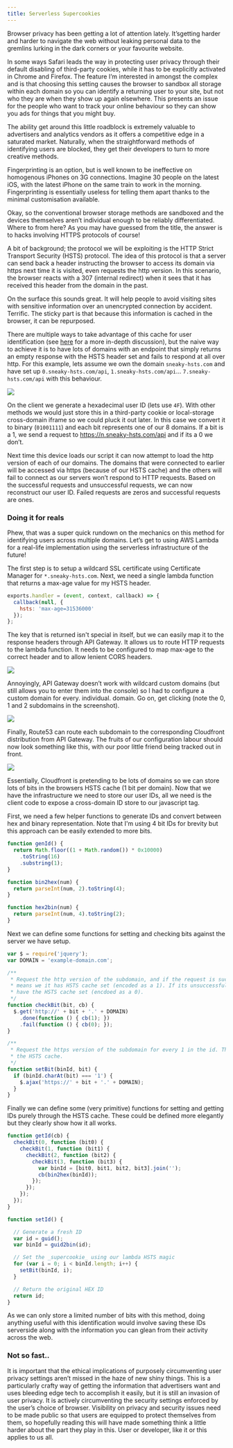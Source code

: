 ```yaml
---
title: Serverless Supercookies
---
```


Browser privacy has been getting a lot of attention lately. It’sgetting
harder and harder to navigate the web without leaking personal data to
the gremlins lurking in the dark corners or your favourite website.

In some ways Safari leads the way in protecting user privacy through their
default disabling of third-party cookies, while it has to be explicitly
activated in Chrome and Firefox. The feature I’m interested in amongst
the complex and is that choosing this setting causes the browser to
sandbox all storage within each domain so you can identify a returning
user to your site, but not who they are when they show up again elsewhere.
This presents an issue for the people who want to track your online
behaviour so they can show you ads for things that you might buy.

The ability get around this little roadblock is extremely valuable to
advertisers and analytics vendors as it offers a competitive edge in
a saturated market. Naturally, when the straightforward methods of
identifying users are blocked, they get their developers to turn to more
creative methods.

Fingerprinting is an option, but is well known to be ineffective on
homogenous iPhones on 3G connections. Imagine 30 people on the latest iOS,
with the latest iPhone on the same train to work in the morning.
Fingerprinting is essentially useless for telling them apart thanks
to the minimal customisation available.

Okay, so the conventional browser storage methods are sandboxed and the
devices themselves aren’t individual enough to be reliably differentiated.
Where to from here? As you may have guessed from the title, the answer is
to hacks involving HTTPS protocols of course!

A bit of background; the protocol we will be exploiting is the HTTP Strict
Transport Security (HSTS) protocol. The idea of this protocol is that a server
can send back a header instructing the browser to access its domain via https
next time it is visited, even requests the http version. In this scenario, the
browser reacts with a 307 (internal redirect) when it sees that it has
received this header from the domain in the past.

On the surface this sounds great. It will help people to avoid visiting sites
with sensitive information over an unencrypted connection by accident. Terrific.
The sticky part is that because this information is cached in the browser, it
can be repurposed.

There are multiple ways to take advantage of this cache for user identification
(see [here](http://www.radicalresearch.co.uk/lab/hstssupercookies/) for a more
in-depth discussion), but the naive way to achieve it is to have lots of domains
with an endpoint that simply returns an empty response with the HSTS header
set and fails to respond at all over http. For this example, lets assume we own 
the domain `sneaky-hsts.com` and have set up `0.sneaky-hsts.com/api`,
`1.sneaky-hsts.com/api`... `7.sneaky-hsts.com/api` with this behaviour.

![](/images/architecture.png)

On the client we generate a hexadecimal user ID (lets use `4F`). With other methods
we would just store this in a third-party cookie or local-storage cross-domain
iframe so we could pluck it out later. In this case we convert it to binary
(`01001111`) and each bit represents one of our 8 domains. If a bit is a 1, we
send a request to https://n.sneaky-hsts.com/api and if its a 0 we don’t.

Next time this device loads our script it can now attempt to load the http version
of each of our domains. The domains that were connected to earlier will be
accessed via https (because of our HSTS cache) and the others will fail to connect
as our servers won’t respond to HTTP requests. Based on the successful requests
and unsuccessful requests, we can now reconstruct our user ID. Failed requests
are zeros and successful requests are ones.

### Doing it for reals

Phew, that was a super quick rundown on the mechanics on this method for
identifying users across multiple domains. Let’s get to using AWS Lambda
for a real-life implementation using the serverless infrastructure of
the future!

The first step is to setup a wildcard SSL certificate using Certificate
Manager for `*.sneaky-hsts.com`. Next, we need a single lambda function
that returns a max-age value for my HSTS header.

```js
exports.handler = (event, context, callback) => {
  callback(null, {
    hsts: 'max-age=31536000'
  });
};
```

The key that is returned isn't special in itself, but we can easily map it
to the response headers through API Gateway. It allows us to route HTTP
requests to the lambda function. It needs to be configured to map max-age
to the correct header and to allow lenient CORS headers.

![](/images/headers.png)

Annoyingly, API Gateway doesn’t work with wildcard custom domains (but still
allows you to enter them into the console) so I had to configure a custom
domain for every. individual. domain. Go on, get clicking (note the 0, 1
and 2 subdomains in the screenshot).

![](/images/routes.png)

Finally, Route53 can route each subdomain to the corresponding Cloudfront
distribution from API Gateway. The fruits of our configuration labour
should now look something like this, with our poor little friend being tracked
out in front.

![](/images/architecture.png)

Essentially, Cloudfront is pretending to be lots of domains so we can store
lots of bits in the browsers HSTS cache (1 bit per domain). Now that we have
the infrastructure we need to store our user IDs, all we need is the client
code to expose a cross-domain ID store to our javascript tag.

First, we need a few helper functions to generate IDs and convert between hex and
binary representation. Note that I'm using 4 bit IDs for brevity but this approach
can be easily extended to more bits.

```js
function genId() {
  return Math.floor((1 + Math.random()) * 0x10000)
    .toString(16)
    .substring(1);
}

function bin2hex(num) {
  return parseInt(num, 2).toString(4);
}

function hex2bin(num) {
  return parseInt(num, 4).toString(2);
}
```

Next we can define some functions for setting and checking bits against the server
we have setup.

```js
var $ = require('jquery');
var DOMAIN = 'example-domain.com';

/**
 * Request the http version of the subdomain, and if the request is successful it
 * means we it has HSTS cache set (encoded as a 1). If its unsuccessful, it doesn't
 * have the HSTS cache set (encdoed as a 0).
 */
function checkBit(bit, cb) {
  $.get('http://' + bit + '.' + DOMAIN)
    .done(function () { cb(1); })
    .fail(function () { cb(0); });
}

/**
 * Request the https version of the subdomain for every 1 in the id. This will set
 * the HSTS cache.
 */
function setBit(binId, bit) {
  if (binId.charAt(bit) === '1') {
    $.ajax('https://' + bit + '.' + DOMAIN);
  }
}
```

Finally we can define some (very primitive) functions for setting and getting IDs
purely through the HSTS cache. These could be defined more elegantly but they clearly
show how it all works.

```js
function getId(cb) {
  checkBit(0, function (bit0) {
    checkBit(1, function (bit1) {
      checkBit(2, function (bit2) {
        checkBit(3, function (bit3) {
          var binId = [bit0, bit1, bit2, bit3].join('');
          cb(bin2hex(binId));
        });
      });
    });
  });
}

function setId() {

  // Generate a fresh ID
  var id = guid();
  var binId = guid2bin(id);

  // Set the _supercookie_ using our lambda HSTS magic
  for (var i = 0; i < binId.length; i++) {
    setBit(binId, i);
  }

  // Return the original HEX ID
  return id;
}
```

As we can only store a limited number of bits with this method, doing anything
useful with this identification would involve saving these IDs serverside
along with the information you can glean from their activity across the web.

### Not so fast..

It is important that the ethical implications of purposely circumventing user
privacy settings aren’t missed in the haze of new shiny things. This is a
particularly crafty way of getting the information that advertisers want
and uses bleeding edge tech to accomplish it easily, but it is still an
invasion of user privacy. It is actively circumventing the security settings
enforced by the user’s choice of browser. Visibility on privacy and security
issues need to be made public so that users are equipped to protect themselves
from them, so hopefully reading this will have made something think a little
harder about the part they play in this. User or developer, like it or this
applies to us all.

